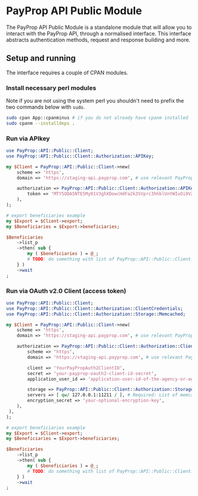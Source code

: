 # PayProp API Public Module

The PayProp API Public Module is a standalone module that will allow you to interact with the PayProp API, through a normalised interface. This interface abstracts authentication methods, request and response building and more.

## Setup and running

The interface requires a couple of CPAN modules.

### Install necessary perl modules

Note if you are not using the system perl you shouldn't need to prefix the two commands below with `sudo`.

```bash
sudo cpan App::cpanminus # if you do not already have cpanm installed
sudo cpanm --installdeps .
```

### Run via APIkey

```perl
use PayProp::API::Public::Client;
use PayProp::API::Public::Client::Authorization::APIKey;

my $Client = PayProp::API::Public::Client->new(
    scheme => 'https',
    domain => 'https://staging-api.payprop.com', # use relevant PayProp API domain

    authorization => PayProp::API::Public::Client::Authorization::APIKey->new(
        token => 'MTY5ODA5NTE5My01V3ghXDowcHdFa2k3SVprc3hhblUnYWIuOi9VZSlCag=='
    ),
);

# export beneficiaries example
my $Export = $Client->export;
my $Beneficiaries = $Export->beneficiaries;

$Beneficiaries
    ->list_p
    ->then( sub {
        my ( $beneficiaries ) = @_;
        # TODO: do something with list of PayProp::API::Public::Client::Response::Export::Beneficiary objects
    } )
    ->wait
;
```

### Run via OAuth v2.0 Client (access token)

```perl
use PayProp::API::Public::Client;
use PayProp::API::Public::Client::Authorization::ClientCredentials;
use PayProp::API::Public::Client::Authorization::Storage::Memcached;

my $Client = PayProp::API::Public::Client->new(
    scheme => 'https',
    domain => 'https://staging-api.payprop.com', # use relevant PayProp API domain

    authorization => PayProp::API::Public::Client::Authorization::ClientCredentials->new(
        scheme => 'https',
        domain => 'https://staging-api.payprop.com', # use relevant PayProp API domain

        client => 'YourPayPropAuth2ClientID',
        secret => 'your-payprop-oauth2-client-id-secret',
        application_user_id => 'application-user-id-of-the-agency-or-agent',

        storage => PayProp::API::Public::Client::Authorization::Storage::Memcached->new(
        servers => [ qw/ 127.0.0.1:11211 / ], # Required: List of memcached servers.
        encryption_secret => 'your-optional-encryption-key',
    ),
 ),
);

# export beneficiaries example
my $Export = $Client->export;
my $Beneficiaries = $Export->beneficiaries;

$Beneficiaries
    ->list_p
    ->then( sub {
        my ( $beneficiaries ) = @_;
        # TODO: do something with list of PayProp::API::Public::Client::Response::Export::Beneficiary objects
    } )
    ->wait
;
```
